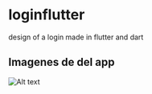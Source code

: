 # loginflutter

design of a login made in flutter and dart
## Imagenes de del app
![Alt text](https://i.imgur.com/uGplE9k.jpg)

